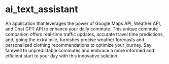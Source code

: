 # ai_text_assistant
An application that leverages the power of Google Maps API, Weather API, and Chat GPT API to enhance your 
           daily commute. This unique commute companion offers real-time traffic updates, accurate travel time predictions, 
           and, going the extra mile, furnishes precise weather forecasts and personalized clothing recommendations to optimize your
            journey. Say farewell to unpredictable commutes and embrace a more informed and efficient start to your day with this innovative
             solution
